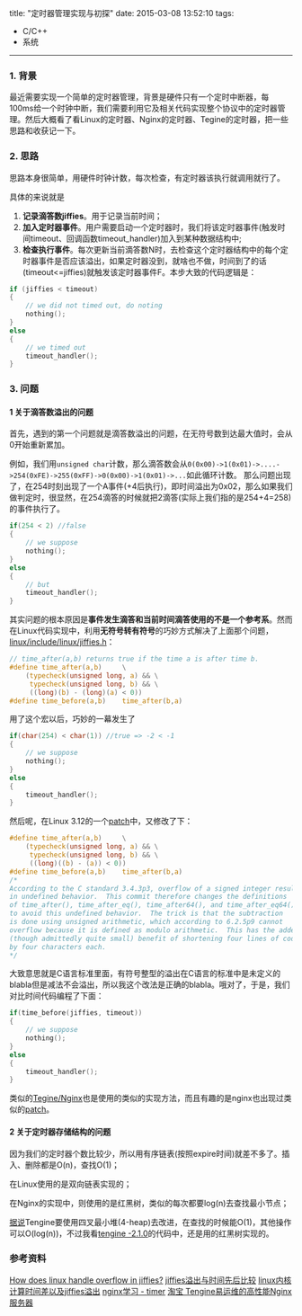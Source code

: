 title: "定时器管理实现与初探"
date: 2015-03-08 13:52:10
tags:
  - C/C++
  - 系统
---

### 1. 背景
最近需要实现一个简单的定时器管理，背景是硬件只有一个定时中断器，每100ms给一个时钟中断，我们需要利用它及相关代码实现整个协议中的定时器管理。然后大概看了看Linux的定时器、Nginx的定时器、Tegine的定时器，把一些思路和收获记一下。

### 2. 思路
思路本身很简单，用硬件时钟计数，每次检查，有定时器该执行就调用就行了。

具体的来说就是
  1. **记录滴答数jiffies**。用于记录当前时间；
  2. **加入定时器事件**。用户需要启动一个定时器时，我们将该定时器事件(触发时间timeout、回调函数timeout_handler)加入到某种数据结构中;
  3. **检查执行事件**。每次更新当前滴答数N时，去检查这个定时器结构中的每个定时器事件是否应该溢出，如果定时器没到，就啥也不做，时间到了的话(timeout<=jiffies)就触发该定时器事件F。本步大致的代码逻辑是：
```c
if (jiffies < timeout)
{
    // we did not timed out, do noting
    nothing();
}
else
{
    // we timed out
    timeout_handler();
}
```

### 3. 问题
#### 1 关于滴答数溢出的问题

首先，遇到的第一个问题就是滴答数溢出的问题，在无符号数到达最大值时，会从0开始重新累加。

例如，我们用`unsigned char`计数，那么滴答数会从`0(0x00)->1(0x01)->....->254(0xFE)->255(0xFF)->0(0x00)->1(0x01)->...`如此循环计数。
那么问题出现了，在254时刻出现了一个A事件(+4后执行)，即时间溢出为0x02，那么如果我们做判定时，很显然，在254滴答的时候就把2滴答(实际上我们指的是254+4=258)的事件执行了。
```c
if(254 < 2) //false
{
    // we suppose
    nothing();
}
else
{
    // but
    timeout_handler();
}
```

其实问题的根本原因是**事件发生滴答和当前时间滴答使用的不是一个参考系**。然而在Linux代码实现中，利用**无符号转有符号**的巧妙方式解决了上面那个问题，[linux/include/linux/jiffies.h](https://github.com/torvalds/linux/blob/4f671fe2f9523a1ea206f63fe60a7c7b3a56d5c7/include/linux/jiffies.h#L101)：
```c
// time_after(a,b) returns true if the time a is after time b.
#define time_after(a,b)		\
	(typecheck(unsigned long, a) && \
	 typecheck(unsigned long, b) && \
	 ((long)(b) - (long)(a) < 0))
#define time_before(a,b)	time_after(b,a)
```
用了这个宏以后，巧妙的一幕发生了
```c
if(char(254) < char(1)) //true => -2 < -1
{
    // we suppose
    nothing();
}
else
{
    timeout_handler();
}
```
然后呢，在Linux 3.12的一个[patch](https://github.com/torvalds/linux/commit/5a581b367b5df0531265311fc681c2abd377e5e6#diff-2610861e923003988c4c2aa213affc7d)中，又修改了下：
```c
#define time_after(a,b)		\
	(typecheck(unsigned long, a) && \
	 typecheck(unsigned long, b) && \
	 ((long)((b) - (a)) < 0))
#define time_before(a,b)	time_after(b,a)
/*
According to the C standard 3.4.3p3, overflow of a signed integer results
in undefined behavior.  This commit therefore changes the definitions
of time_after(), time_after_eq(), time_after64(), and time_after_eq64()
to avoid this undefined behavior.  The trick is that the subtraction
is done using unsigned arithmetic, which according to 6.2.5p9 cannot
overflow because it is defined as modulo arithmetic.  This has the added
(though admittedly quite small) benefit of shortening four lines of code
by four characters each.
*/
```
大致意思就是C语言标准里面，有符号整型的溢出在C语言的标准中是未定义的blabla但是减法不会溢出，所以我这个改法是正确的blabla。哦对了，于是，我们对比时间代码编程了下面：
```c
if(time_before(jiffies, timeout))
{
    // we suppose
    nothing();
}
else
{
    timeout_handler();
}
```
类似的[Tegine/Nginx](https://github.com/alibaba/tengine/blob/master/src/event/ngx_event_timer.c#L98)也是使用的类似的实现方法，而且有趣的是nginx也出现过类似的[patch](https://github.com/alibaba/tengine/commit/246f4133f6a1048dce36d3e55a5c748228288da1#diff-646868bfaeca38df552b086ec7cbf4e0L70)。

#### 2 关于定时器存储结构的问题

因为我们的定时器个数比较少，所以用有序链表(按照expire时间)就差不多了。插入、删除都是O(n)，查找O(1)；

在Linux使用的是双向链表实现的；

在Nginx的实现中，则使用的是红黑树，类似的每次都要log(n)去查找最小节点；

[据说](tengine.taobao.org/download/programmer-201209-Tengine.pdf)Tengine要使用四叉最小堆(4-heap)去改进，在查找的时候能O(1)，其他操作可以O(log(n))，不过我看[tengine -2.1.0](https://github.com/alibaba/tengine/blob/tengine-2.1.0/src/event/ngx_event_timer.c)的代码中，还是用的红黑树实现的。

### 参考资料
[How does linux handle overflow in jiffies?](http://stackoverflow.com/questions/8206762/how-does-linux-handle-overflow-in-jiffies)
[jiffies溢出与时间先后比较](http://blog.chinaunix.net/uid-23215128-id-2521293.html)
[linux内核计算时间差以及jiffies溢出](http://blog.csdn.net/mrpre/article/details/27890415)
[nginx学习 - timer](http://www.cnblogs.com/xiaohuo/archive/2012/06/19/2555056.html)
[淘宝 Tengine易运维的高性能Nginx服务器](tengine.taobao.org/download/programmer-201209-Tengine.pdf)